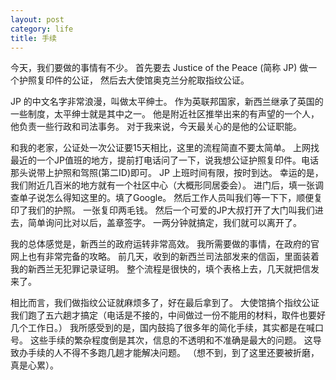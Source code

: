 ```yaml
---
layout: post
category: life
title: 手续
---
```


今天，我们要做的事情有不少。
首先要去 Justice of the Peace (简称 JP) 做一个护照复印件的公证，
然后去大使馆奥克兰分舵取指纹公证。

JP 的中文名字非常浪漫，叫做太平绅士。
作为英联邦国家，新西兰继承了英国的一些制度，太平绅士就是其中之一。
他是附近社区推举出来的有声望的一个人，他负责一些行政和司法事务。
对于我来说，今天最关心的是他的公证职能。

和我的老家，公证处一次公证要15天相比，这里的流程简直不要太简单。
上网找最近的一个JP值班的地方，提前打电话问了一下，说我想公证护照复印件。电话那头说带上护照和驾照(第二ID)即可。
JP 上班时间有限，按时到达。
幸运的是，我们附近几百米的地方就有一个社区中心（大概形同居委会）。
进门后，填一张调查单子说怎么得知这里的。填了Google。
然后工作人员叫我们等一下下，顺便复印了我们的护照。
一张复印两毛钱。
然后一个可爱的JP大叔打开了大门叫我们进去，简单询问比对以后，盖章签字。
一两分钟就搞定，我们就可以离开了。

我的总体感觉是，新西兰的政府运转非常高效。
我所需要做的事情，在政府的官网上也有非常完备的攻略。
前几天，收到的新西兰司法部发来的信函，里面装着我的新西兰无犯罪记录证明。
整个流程是很快的，填个表格上去，几天就把信发来了。

相比而言，我们做指纹公证就麻烦多了，好在最后拿到了。
大使馆搞个指纹公证我们跑了五六趟才搞定（电话是不接的，中间做过一份不能用的材料，取件也要好几个工作日。）
我所感受到的是，国内鼓捣了很多年的简化手续，其实都是在喊口号。
这些手续的繁杂程度倒是其次，信息的不透明和不准确是最大的问题。
这导致办手续的人不得不多跑几趟才能解决问题。
（想不到，到了这里还要被折磨，真是心累）。
